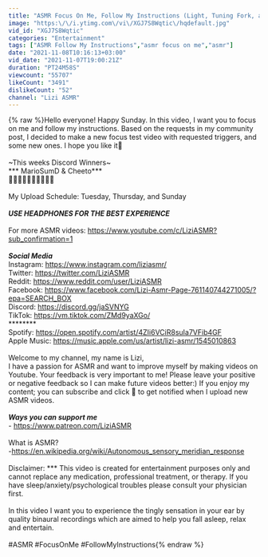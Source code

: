 ```yaml
---
title: "ASMR Focus On Me, Follow My Instructions (Light, Tuning Fork, and New Tests)"
image: "https:\/\/i.ytimg.com\/vi\/XGJ7S8Wqtic\/hqdefault.jpg"
vid_id: "XGJ7S8Wqtic"
categories: "Entertainment"
tags: ["ASMR Follow My Instructions","asmr focus on me","asmr"]
date: "2021-11-08T10:16:13+03:00"
vid_date: "2021-11-07T19:00:21Z"
duration: "PT24M58S"
viewcount: "55707"
likeCount: "3491"
dislikeCount: "52"
channel: "Lizi ASMR"
---
```

{% raw %}Hello everyone! Happy Sunday.  In this video, I want you to focus on me and follow my instructions.  Based on the requests in my community post, I decided to make a new focus test video with requested triggers, and some new ones.  I hope you like it💖<br /><br />~This weeks Discord Winners~ <br />*** MarioSumD &amp; Cheeto*** <br /> 💖💖💖💖💖💖💖💖💖💖<br /><br />My Upload Schedule: Tuesday, Thursday, and Sunday <br /><br />***USE HEADPHONES FOR THE BEST EXPERIENCE***<br /><br />For more ASMR videos: <a rel="nofollow" target="blank" href="https://www.youtube.com/c/LiziASMR?sub_confirmation=1">https://www.youtube.com/c/LiziASMR?sub_confirmation=1</a><br /><br /> ***Social Media***<br />Instagram: <a rel="nofollow" target="blank" href="https://www.instagram.com/liziasmr/">https://www.instagram.com/liziasmr/</a><br />Twitter: <a rel="nofollow" target="blank" href="https://twitter.com/LiziASMR">https://twitter.com/LiziASMR</a><br />Reddit: <a rel="nofollow" target="blank" href="https://www.reddit.com/user/LiziASMR">https://www.reddit.com/user/LiziASMR</a><br />Facebook: <a rel="nofollow" target="blank" href="https://www.facebook.com/Lizi-Asmr-Page-761140744271005/?epa=SEARCH_BOX">https://www.facebook.com/Lizi-Asmr-Page-761140744271005/?epa=SEARCH_BOX</a><br />Discord: <a rel="nofollow" target="blank" href="https://discord.gg/jaSVNYG">https://discord.gg/jaSVNYG</a><br />TikTok: <a rel="nofollow" target="blank" href="https://vm.tiktok.com/ZMd9yaXGo/">https://vm.tiktok.com/ZMd9yaXGo/</a><br /> ********<br />Spotify: <a rel="nofollow" target="blank" href="https://open.spotify.com/artist/4ZIi6VCiR8suIa7VFib4GF">https://open.spotify.com/artist/4ZIi6VCiR8suIa7VFib4GF</a><br />Apple Music: <a rel="nofollow" target="blank" href="https://music.apple.com/us/artist/lizi-asmr/1545010863">https://music.apple.com/us/artist/lizi-asmr/1545010863</a><br /><br />Welcome to my channel, my name is Lizi, <br />I have a passion for ASMR and want to improve myself by making videos on Youtube.  Your feedback is very important to me! Please leave your positive or negative feedback so I can make future videos better:) If you enjoy my content; you can subscribe and click 🔔 to get notified when I upload new ASMR videos.<br /><br />***Ways you can support me***<br />- <a rel="nofollow" target="blank" href="https://www.patreon.com/LiziASMR">https://www.patreon.com/LiziASMR</a><br /><br />What is ASMR?<br />-<a rel="nofollow" target="blank" href="https://en.wikipedia.org/wiki/Autonomous_sensory_meridian_response">https://en.wikipedia.org/wiki/Autonomous_sensory_meridian_response</a><br /><br />Disclaimer: *** This video is created for entertainment purposes only and cannot replace any medication, professional treatment, or therapy. If you have sleep/anxiety/psychological troubles please consult your physician first.<br /><br />In this video I want you to experience the tingly sensation in your ear by quality binaural recordings which are aimed to help you fall asleep, relax and entertain.<br /><br />#ASMR #FocusOnMe #FollowMyInstructions{% endraw %}
